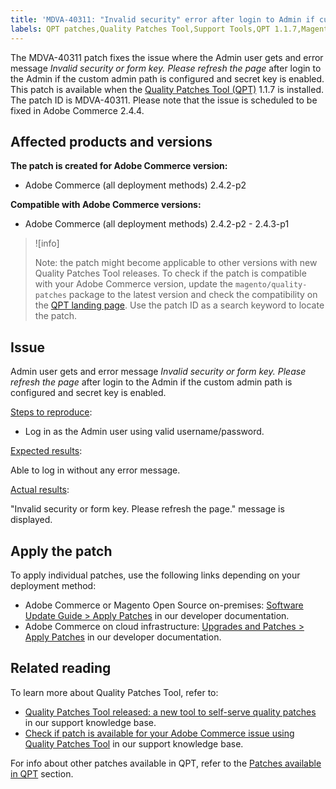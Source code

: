 ```yaml
---
title: 'MDVA-40311: "Invalid security" error after login to Admin if custom admin path is configured'
labels: QPT patches,Quality Patches Tool,Support Tools,QPT 1.1.7,Magento,MQP,Patches for Adobe Commerce,cloud infrastructure,on-premises,Adobe Commerce,invalid security,admin path,secret key,2.4.2-p2,2.4.3,2.4.3-p1
---
```


The MDVA-40311 patch fixes the issue where the Admin user gets and error message *Invalid security or form key. Please refresh the page* after login to the Admin if the custom admin path is configured and secret key is enabled. This patch is available when the [Quality Patches Tool (QPT)](https://support.magento.com/hc/en-us/articles/360047139492) 1.1.7 is installed. The patch ID is MDVA-40311. Please note that the issue is scheduled to be fixed in Adobe Commerce 2.4.4.

## Affected products and versions

**The patch is created for Adobe Commerce version:**

* Adobe Commerce (all deployment methods) 2.4.2-p2

**Compatible with Adobe Commerce versions:**

* Adobe Commerce (all deployment methods) 2.4.2-p2 - 2.4.3-p1

>![info]
>
>Note: the patch might become applicable to other versions with new Quality Patches Tool releases. To check if the patch is compatible with your Adobe Commerce version, update the `magento/quality-patches` package to the latest version and check the compatibility on the [QPT landing page](https://devdocs.magento.com/quality-patches/tool.html#patch-grid). Use the patch ID as a search keyword to locate the patch.

## Issue

Admin user gets and error message *Invalid security or form key. Please refresh the page* after login to the Admin if the custom admin path is configured and secret key is enabled.

<ins>Steps to reproduce</ins>:

* Log in as the Admin user using valid username/password.

<ins>Expected results</ins>:

Able to log in without any error message.

<ins>Actual results</ins>:

"Invalid security or form key. Please refresh the page." message is displayed.

## Apply the patch

To apply individual patches, use the following links depending on your deployment method:

* Adobe Commerce or Magento Open Source on-premises: [Software Update Guide > Apply Patches](https://devdocs.magento.com/guides/v2.4/comp-mgr/patching/mqp.html) in our developer documentation.
* Adobe Commerce on cloud infrastructure: [Upgrades and Patches > Apply Patches](https://devdocs.magento.com/cloud/project/project-patch.html) in our developer documentation.


## Related reading

To learn more about Quality Patches Tool, refer to:

* [Quality Patches Tool released: a new tool to self-serve quality patches](https://support.magento.com/hc/en-us/articles/360047139492) in our support knowledge base.
* [Check if patch is available for your Adobe Commerce issue using Quality Patches Tool](https://support.magento.com/hc/en-us/articles/360047125252) in our support knowledge base.

For info about other patches available in QPT, refer to the [Patches available in QPT](https://support.magento.com/hc/en-us/sections/360010506631-Patches-available-in-MQP-tool-) section.
